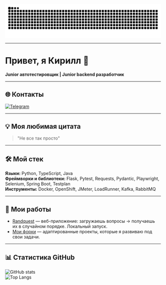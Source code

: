 ![snake dark](https://github.com/Lumen161/Lumen161/blob/output/github-contribution-grid-snake-dark.svg)

---

# Привет, я Кирилл 👋  

**Junior автотестировщик | Junior backend разработчик**

---

## 🌐 Контакты

[![Telegram](https://img.shields.io/badge/Telegram-2CA5E0?logo=telegram&logoColor=white)](https://t.me/Lumenessence)

---

## 💡 Моя любимая цитата

> "Не все так просто"  

---

## 🛠️ Мой стек

**Языки:** Python, TypeScript, Java  
**Фреймворки и библиотеки:** Flask, Pytest, Requests, Pydantic, Playwright, Selenium, Spring Boot, Testplan  
**Инструменты:** Docker, OpenShift, JMeter, LoadRunner, Kafka, RabbitMQ  

---

## 📂 Мои работы

- [Randquest](https://github.com/Lumen161/Randquest) — веб-приложение: загружаешь вопросы → получаешь их в случайном порядке. Локальный запуск.  
- [Мои форки](https://github.com/Lumen161?tab=repositories&type=fork) — адаптированные проекты, которые я развиваю под свои задачи.

---

## 📊 Статистика GitHub

![GitHub stats](https://github-readme-stats.vercel.app/api?username=Lumen161&show_icons=true&theme=tokyonight)  
![Top Langs](https://github-readme-stats.vercel.app/api/top-langs/?username=Lumen161&layout=compact&theme=tokyonight)
